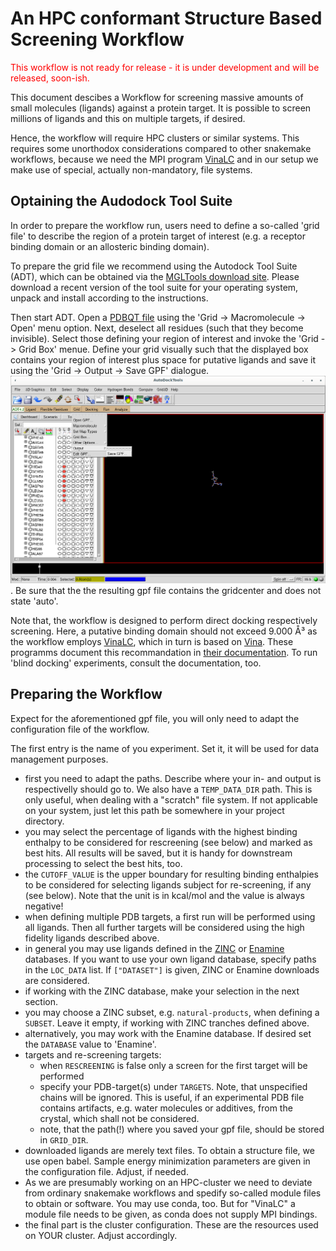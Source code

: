 # An HPC conformant Structure Based Screening Workflow

<span style="color:red">This workflow is not ready for release - it is under development and will be released, soon-ish.</span>

This document descibes a Workflow for screening massive amounts of small molecules (ligands) against a protein target. It is possible to screen millions of ligands and this on multiple targets, if desired. 

Hence, the workflow will require HPC clusters or similar systems. This requires some unorthodox considerations compared to other snakemake workflows, because we need the MPI program [VinaLC](https://github.com/XiaohuaZhangLLNL/VinaLC) and in our setup we make use of special, actually non-mandatory, file systems.


## Optaining the Audodock Tool Suite

In order to prepare the workflow run, users need to define a so-called 'grid file' to describe the region of a protein target of interest (e.g. a receptor binding domain or an allosteric binding domain). 

To prepare the grid file we recommend using the Autodock Tool Suite (ADT), which can be obtained via the [MGLTools download site](https://ccsb.scripps.edu/mgltools/downloads/). Please download a recent version of the tool suite for your operating system, unpack and install according to the instructions.

Then start ADT. Open a [PDBQT file](https://userguide.mdanalysis.org/1.0.0/formats/reference/pdbqt.html#pdbqt-specification) using the 'Grid -> Macromolecule -> Open' menu option. Next, deselect all residues (such that they become invisible). Select those defining your region of interest and invoke the 'Grid -> Grid Box' menue. Define your grid visually such that the displayed box contains your region of interest plus space for putative ligands and save it using the 'Grid -> Output -> Save GPF' dialogue. !['Grid -> Output -> Save GPF' dialogue.](images/saving_gpf.png "How to save a gpf file using ADT"). Be sure that the the resulting gpf file contains the gridcenter and does not state 'auto'.



Note that, the workflow is designed to perform direct docking respectively screening. Here, a putative binding domain should not exceed 9.000 Å³ as the workflow employs [VinaLC](https://github.com/XiaohuaZhangLLNL/VinaLC), which in turn is based on [Vina](https://vina.scripps.edu/). These programms document this recommandation in [their documentation](https://vina.scripps.edu/manual/). To run 'blind docking' experiments, consult the documentation, too.

## Preparing the Workflow

Expect for the aforementioned gpf file, you will only need to adapt the configuration file of the workflow. 

The first entry is the name of you experiment. Set it, it will be used for data management purposes.

- first you need to adapt the paths. Describe where your in- and output is respectivelly should go to. We also have a `TEMP_DATA_DIR` path. This is only useful, when dealing with a "scratch" file system. If not applicable on your system, just let this path be somewhere in your project directory.
- you may select the percentage of ligands with the highest binding enthalpy to be considered for rescreening (see below) and marked as best hits. All results will be saved, but it is handy for downstream processing to select the best hits, too.
- the `CUTOFF_VALUE` is the upper boundary for resulting binding enthalpies to be considered for selecting ligands subject for re-screening, if any (see below). Note that the unit is in kcal/mol and the value is always negative!
- when defining multiple PDB targets, a first run will be performed using all ligands. Then all further targets will be considered using the high fidelity ligands described above.
- in general you may use ligands defined in the [ZINC](https://zinc.docking.org/) or [Enamine](https://enamine.net/compound-collections/real-compounds/real-database) databases. If you want to use your own ligand database, specify paths in the `LOC_DATA` list. If `["DATASET"]` is given, ZINC or Enamine downloads are considered.
- if working with the ZINC database, make your selection in the next section.
- you may choose a ZINC subset, e.g. `natural-products`, when defining a `SUBSET`. Leave it empty, if working with ZINC tranches defined above.
- alternatively, you may work with the Enamine database. If desired set the `DATABASE` value to 'Enamine'.
- targets and re-screening targets:
  - when `RESCREENING` is false only a screen for the first target will be performed
  - specify your PDB-target(s) under `TARGETS`. Note, that unspecified chains will be ignored. This is useful, if an experimental PDB file contains artifacts, e.g. water molecules or additives, from the crystal, which shall not be considered.
  - note, that the path(!) where you saved your gpf file, should be stored in `GRID_DIR`.
- downloaded ligands are merely text files. To obtain a structure file, we use open babel. Sample energy minimization parameters are given in the configuration file. Adjust, if needed.
- As we are presumably working on an HPC-cluster we need to deviate from ordinary snakemake workflows and spedify so-called module files to obtain or software. You may use conda, too. But for "VinaLC" a module file needs to be given, as conda does not supply MPI bindings.
- the final part is the cluster configuration. These are the resources used on YOUR cluster. Adjust accordingly.
